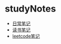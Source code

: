 # studyNotes

* [日常笔记](https://github.com/huangshanhe/newStudyNotes/tree/master/everydayNotes "日常笔记")
* [读书笔记](https://github.com/huangshanhe/newStudyNotes/tree/master/readBookNotes "读书笔记")
* [leetcode笔记](https://github.com/huangshanhe/newStudyNotes/blob/master/usuallyNotes/usuallyNotes.md "leetcode")


